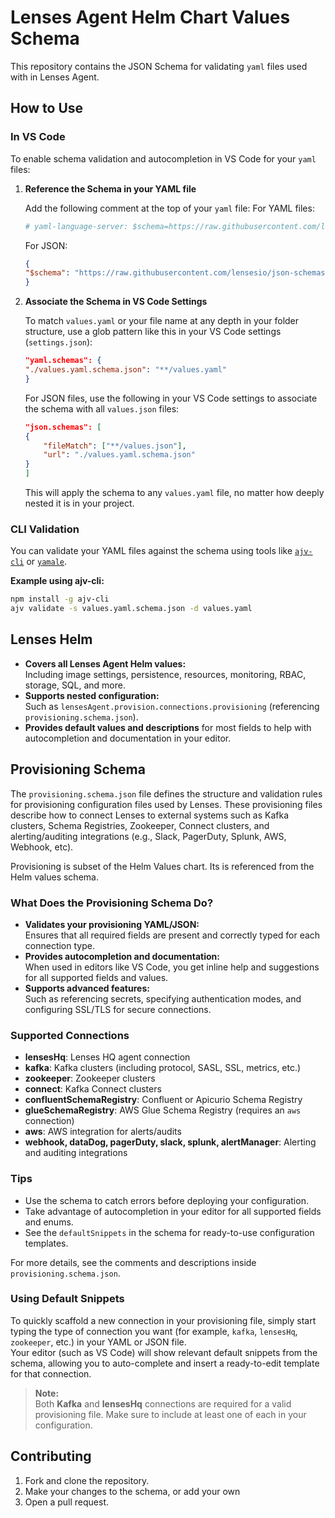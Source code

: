 # Lenses Agent Helm Chart Values Schema

This repository contains the JSON Schema for validating `yaml` files used with in Lenses Agent.

## How to Use

### In VS Code

To enable schema validation and autocompletion in VS Code for your `yaml` files:

1. **Reference the Schema in your YAML file**

   Add the following comment at the top of your `yaml` file:
   For YAML files:

    ```yaml
    # yaml-language-server: $schema=https://raw.githubusercontent.com/lensesio/json-schemas/refs/heads/main/agent/provisioning.schema.json
    ```

    For JSON:

    ```json
    {
    "$schema": "https://raw.githubusercontent.com/lensesio/json-schemas/refs/heads/main/agent/provisioning.schema.json"
    }
    ```

2. **Associate the Schema in VS Code Settings**

    To match `values.yaml` or your file name at any depth in your folder structure, use a glob pattern like this in your VS Code settings (`settings.json`):

    ```json
    "yaml.schemas": {
    "./values.yaml.schema.json": "**/values.yaml"
    }
    ```

    For JSON files, use the following in your VS Code settings to associate the schema with all `values.json` files:

    ```json
    "json.schemas": [
    {
        "fileMatch": ["**/values.json"],
        "url": "./values.yaml.schema.json"
    }
    ]
    ```

   This will apply the schema to any `values.yaml` file, no matter how deeply nested it is in your project.

### CLI Validation

You can validate your YAML files against the schema using tools like [`ajv-cli`](https://ajv.js.org/) or [`yamale`](https://github.com/23andMe/Yamale).

**Example using ajv-cli:**

```bash
npm install -g ajv-cli
ajv validate -s values.yaml.schema.json -d values.yaml
```

## Lenses Helm

- **Covers all Lenses Agent Helm values:**  
  Including image settings, persistence, resources, monitoring, RBAC, storage, SQL, and more.
- **Supports nested configuration:**  
  Such as `lensesAgent.provision.connections.provisioning` (referencing `provisioning.schema.json`).
- **Provides default values and descriptions** for most fields to help with autocompletion and documentation in your editor.

## Provisioning Schema

The `provisioning.schema.json` file defines the structure and validation rules for provisioning configuration files used by Lenses. These provisioning files describe how to connect Lenses to external systems such as Kafka clusters, Schema Registries, Zookeeper, Connect clusters, and alerting/auditing integrations (e.g., Slack, PagerDuty, Splunk, AWS, Webhook, etc).

Provisioning is subset of the Helm Values chart. Its is referenced from the Helm values schema.

### What Does the Provisioning Schema Do?

- **Validates your provisioning YAML/JSON:**  
  Ensures that all required fields are present and correctly typed for each connection type.
- **Provides autocompletion and documentation:**  
  When used in editors like VS Code, you get inline help and suggestions for all supported fields and values.
- **Supports advanced features:**  
  Such as referencing secrets, specifying authentication modes, and configuring SSL/TLS for secure connections.

### Supported Connections

- **lensesHq**: Lenses HQ agent connection
- **kafka**: Kafka clusters (including protocol, SASL, SSL, metrics, etc.)
- **zookeeper**: Zookeeper clusters
- **connect**: Kafka Connect clusters
- **confluentSchemaRegistry**: Confluent or Apicurio Schema Registry
- **glueSchemaRegistry**: AWS Glue Schema Registry (requires an `aws` connection)
- **aws**: AWS integration for alerts/audits
- **webhook, dataDog, pagerDuty, slack, splunk, alertManager**: Alerting and auditing integrations

### Tips

- Use the schema to catch errors before deploying your configuration.
- Take advantage of autocompletion in your editor for all supported fields and enums.
- See the `defaultSnippets` in the schema for ready-to-use configuration templates.

For more details, see the comments and descriptions inside `provisioning.schema.json`.

### Using Default Snippets

To quickly scaffold a new connection in your provisioning file, simply start typing the type of connection you want (for example, `kafka`, `lensesHq`, `zookeeper`, etc.) in your YAML or JSON file.  
Your editor (such as VS Code) will show relevant default snippets from the schema, allowing you to auto-complete and insert a ready-to-edit template for that connection.

> **Note:**  
> Both **Kafka** and **lensesHq** connections are required for a valid provisioning file. Make sure to include at least one of each in your configuration.

## Contributing

1. Fork and clone the repository.
2. Make your changes to the schema, or add your own
3. Open a pull request.
